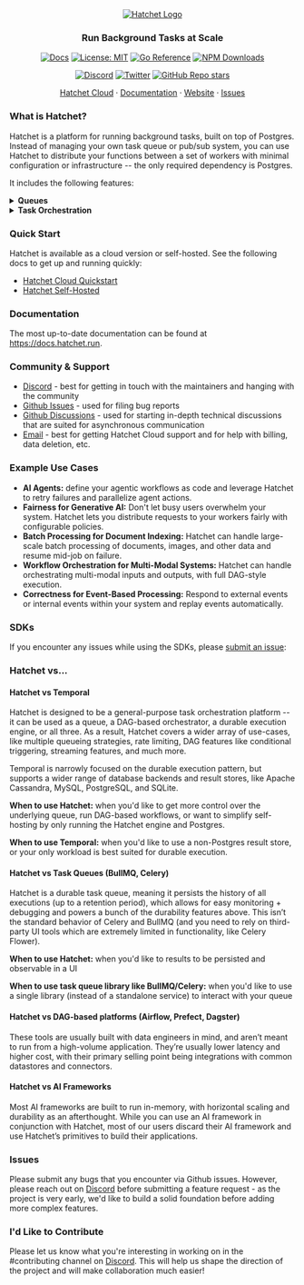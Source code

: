 <div align="center">

<picture>
  <source media="(prefers-color-scheme: dark)" srcset="https://framerusercontent.com/images/KBMnpSO12CyE6UANhf4mhrg6na0.png?scale-down-to=200">
  <source media="(prefers-color-scheme: light)" srcset="https://framerusercontent.com/images/KBMnpSO12CyE6UANhf4mhrg6na0.png?scale-down-to=200">
  <a href ="https://hatchet.run">
	  <img alt="Hatchet Logo" src="https://framerusercontent.com/images/KBMnpSO12CyE6UANhf4mhrg6na0.png?scale-down-to=200">
  </a>
</picture>

### Run Background Tasks at Scale

[![Docs](https://img.shields.io/badge/docs-docs.hatchet.run-3F16E4)](https://docs.hatchet.run) [![License: MIT](https://img.shields.io/badge/License-MIT-purple.svg)](https://opensource.org/licenses/MIT) [![Go Reference](https://pkg.go.dev/badge/github.com/hatchet-dev/hatchet.svg)](https://pkg.go.dev/github.com/hatchet-dev/hatchet) [![NPM Downloads](https://img.shields.io/npm/dm/%40hatchet-dev%2Ftypescript-sdk)](https://www.npmjs.com/package/@hatchet-dev/typescript-sdk)

[![Discord](https://img.shields.io/discord/1088927970518909068?style=social&logo=discord)](https://discord.gg/ZMeUafwH89)
[![Twitter](https://img.shields.io/twitter/url/https/twitter.com/hatchet-dev.svg?style=social&label=Follow%20%40hatchet-dev)](https://twitter.com/hatchet_dev)
[![GitHub Repo stars](https://img.shields.io/github/stars/hatchet-dev/hatchet?style=social)](https://github.com/hatchet-dev/hatchet)

  <p align="center">
    <a href="https://cloud.onhatchet.run">Hatchet Cloud</a>
    ·
    <a href="https://docs.hatchet.run">Documentation</a>
    ·
    <a href="https://hatchet.run">Website</a>
    ·
    <a href="https://github.com/hatchet-dev/hatchet/issues">Issues</a>
  </p>

</div>

### What is Hatchet?

Hatchet is a platform for running background tasks, built on top of Postgres. Instead of managing your own task queue or pub/sub system, you can use Hatchet to distribute your functions between a set of workers with minimal configuration or infrastructure -- the only required dependency is Postgres.

It includes the following features:

<details><summary><strong>Queues</strong></summary>

Hatchet is a durable task queue, which means that we ingest your tasks and send them to your workers at a rate that your workers can handle. Hatchet will track the progress of your task and ensure that the work gets completed (or you get alerted), even if your application crashes.

**This is particularly useful for:**

- Ensuring that you never drop a user request
- Flattening large spikes in your application
- Breaking large, complex logic into smaller, reusable tasks

[Read more ➶](https://docs.hatchet.run/home/your-first-task)

- <details>

    <summary><code>Python</code></summary>

    ```python
    # 1. Define your task input
    class SimpleInput(BaseModel):
        message: str

    # 2. Define your task using hatchet.task
    @hatchet.task(name="SimpleWorkflow")
    def simple(input: SimpleInput, ctx: Context) -> dict[str, str]:
        return {
          "transformed_message": input.message.lower(),
        }

    # 3. Register your task on your worker
    worker = hatchet.worker("test-worker", workflows=[simple])
    worker.start()

    # 4. Invoke tasks from your application
    simple.run(SimpleInput(message="Hello World!"))
    ```

  </details>

- <details>

    <summary><code>Typescript</code></summary>

    ```ts
    // 1. Define your task input
    export type SimpleInput = {
      Message: string;
    };

    // 2. Define your task using hatchet.task
    export const simple = hatchet.task({
      name: "simple",
      fn: (input: SimpleInput) => {
        return {
          TransformedMessage: input.Message.toLowerCase(),
        };
      },
    });

    // 3. Register your task on your worker
    const worker = await hatchet.worker("simple-worker", {
      workflows: [simple],
    });

    await worker.start();

    // 4. Invoke tasks from your application
    await simple.run({
      Message: "Hello World!",
    });
    ```

  </details>

- <details>

    <summary><code>Go</code></summary>

    ```go
    // 1. Define your task input
    type SimpleInput struct {
      Message string `json:"message"`
    }

    // 2. Define your task using factory.NewTask
    simple := factory.NewTask(
      create.StandaloneTask{
        Name: "simple-task",
      }, func(ctx worker.HatchetContext, input SimpleInput) (*SimpleResult, error) {
        return &SimpleResult{
          TransformedMessage: strings.ToLower(input.Message),
        }, nil
      },
      hatchet,
    )

    // 3. Register your task on your worker
    worker, err := hatchet.Worker(v1worker.WorkerOpts{
      Name: "simple-worker",
      Workflows: []workflow.WorkflowBase{
        simple,
      },
    })

    worker.StartBlocking()

    // 4. Invoke tasks from your application
    simple.Run(context.Background(), SimpleInput{Message: "Hello, World!"})
    ```

  </details>

</details>
<details><summary><strong>Task Orchestration</strong></summary>

Hatchet allows you to build complex workflows that can be composed of multiple tasks. For example, if you'd like to break a workload into smaller tasks, you can use Hatchet to create a fanout workflow that spawns multiple tasks in parallel.

Hatchet supports the following mechanisms for task orchestration:

- **DAGs (directed acyclic graphs)** — pre-define the shape of your work, automatically routing the outputs of a parent task to the input of a child task. [Read more ➶](https://docs.hatchet.run/home/dags)

- **Durable tasks** — these tasks are responsible for orchestrating other tasks. They store a full history of all spawned tasks, allowing you to cache intermediate results. [Read more ➶](https://docs.hatchet.run/home/durable-execution)

- <details>

    <summary><code>Python</code></summary>

    ```python
    # 1. Define a workflow (a workflow is a collection of tasks)
    simple = hatchet.workflow(name="SimpleWorkflow")

    # 2. Attach the first task to the workflow
    @simple.task()
    def task_1(input: EmptyModel, ctx: Context) -> dict[str, str]:
        print("executed task_1")
        return {"result": "task_1"}

    # 3. Attach the second task to the workflow, which executes after task_1
    @simple.task(parents=[task_1])
    def task_2(input: EmptyModel, ctx: Context) -> None:
        first_result = ctx.get_parent_output(task_1)
        print(first_result)

    # 4. Invoke workflows from your application
    result = simple.run(input_data)
    ```

  </details>

- <details>

    <summary><code>Typescript</code></summary>

    ```ts
    // 1. Define a workflow (a workflow is a collection of tasks)
    const simple = hatchet.workflow<DagInput, DagOutput>({
      name: "simple",
    });

    // 2. Attach the first task to the workflow
    const task1 = simple.task({
      name: "task-1",
      fn: (input) => {
        return {
          result: "task-1",
        };
      },
    });

    // 3. Attach the second task to the workflow, which executes after task-1
    const task2 = simple.task({
      name: "task-2",
      parents: [task1],
      fn: (input, ctx) => {
        const firstResult = ctx.getParentOutput(task1);
        console.log(firstResult);
      },
    });

    // 4. Invoke workflows from your application
    await simple.run({ Message: "Hello World" });
    ```

  </details>

- <details>

    <summary><code>Go</code></summary>

    ```go
    // 1. Define a workflow (a workflow is a collection of tasks)
    simple := v1.WorkflowFactory[DagInput, DagOutput](
        workflow.CreateOpts[DagInput]{
            Name: "simple-workflow",
        },
        hatchet,
    )

    // 2. Attach the first task to the workflow
    const task1 = simple.Task(
        task.CreateOpts[DagInput]{
            Name: "task-1",
            Fn: func(ctx worker.HatchetContext, _ DagInput) (*SimpleOutput, error) {
                return &SimpleOutput{
                    Result: "task-1",
                }, nil
            },
        },
    );

    // 3. Attach the second task to the workflow, which executes after task-1
    const task2 = simple.Task(
        task.CreateOpts[DagInput]{
            Name: "task-2",
            Parents: []task.NamedTask{
                step1,
            },
            Fn: func(ctx worker.HatchetContext, _ DagInput) (*SimpleOutput, error) {
                return &SimpleOutput{
                    Result: "task-2",
                }, nil
            },
        },
    );

    // 4. Invoke workflows from your application
    simple.Run(ctx, DagInput{})
    ```

  </details>

</details>

### Quick Start

Hatchet is available as a cloud version or self-hosted. See the following docs to get up and running quickly:

- [Hatchet Cloud Quickstart](https://docs.hatchet.run/home/hatchet-cloud-quickstart)
- [Hatchet Self-Hosted](https://docs.hatchet.run/self-hosting)

### Documentation

The most up-to-date documentation can be found at https://docs.hatchet.run.

### Community & Support

- [Discord](https://discord.gg/ZMeUafwH89) - best for getting in touch with the maintainers and hanging with the community
- [Github Issues](https://github.com/hatchet-dev/hatchet/issues) - used for filing bug reports
- [Github Discussions](https://github.com/hatchet-dev/hatchet/discussions) - used for starting in-depth technical discussions that are suited for asynchronous communication
- [Email](mailto:contact@hatchet.run) - best for getting Hatchet Cloud support and for help with billing, data deletion, etc.

### Example Use Cases

- **AI Agents:** define your agentic workflows as code and leverage Hatchet to retry failures and parallelize agent actions.
- **Fairness for Generative AI:** Don't let busy users overwhelm your system. Hatchet lets you distribute requests to your workers fairly with configurable policies.
- **Batch Processing for Document Indexing:** Hatchet can handle large-scale batch processing of documents, images, and other data and resume mid-job on failure.
- **Workflow Orchestration for Multi-Modal Systems:** Hatchet can handle orchestrating multi-modal inputs and outputs, with full DAG-style execution.
- **Correctness for Event-Based Processing:** Respond to external events or internal events within your system and replay events automatically.

### SDKs

If you encounter any issues while using the SDKs, please [submit an issue](https://github.com/hatchet-dev/hatchet/issues):

### Hatchet vs...

#### Hatchet vs Temporal

Hatchet is designed to be a general-purpose task orchestration platform -- it can be used as a queue, a DAG-based orchestrator, a durable execution engine, or all three. As a result, Hatchet covers a wider array of use-cases, like multiple queueing strategies, rate limiting, DAG features like conditional triggering, streaming features, and much more.

Temporal is narrowly focused on the durable execution pattern, but supports a wider range of database backends and result stores, like Apache Cassandra, MySQL, PostgreSQL, and SQLite.

**When to use Hatchet:** when you'd like to get more control over the underlying queue, run DAG-based workflows, or want to simplify self-hosting by only running the Hatchet engine and Postgres.

**When to use Temporal:** when you'd like to use a non-Postgres result store, or your only workload is best suited for durable execution.

#### Hatchet vs Task Queues (BullMQ, Celery)

Hatchet is a durable task queue, meaning it persists the history of all executions (up to a retention period), which allows for easy monitoring + debugging and powers a bunch of the durability features above. This isn’t the standard behavior of Celery and BullMQ (and you need to rely on third-party UI tools which are extremely limited in functionality, like Celery Flower).

**When to use Hatchet:** when you'd like to results to be persisted and observable in a UI

**When to use task queue library like BullMQ/Celery:** when you'd like to use a single library (instead of a standalone service) to interact with your queue

#### Hatchet vs DAG-based platforms (Airflow, Prefect, Dagster)

These tools are usually built with data engineers in mind, and aren’t meant to run from a high-volume application. They’re usually lower latency and higher cost, with their primary selling point being integrations with common datastores and connectors.

#### Hatchet vs AI Frameworks

Most AI frameworks are built to run in-memory, with horizontal scaling and durability as an afterthought. While you can use an AI framework in conjunction with Hatchet, most of our users discard their AI framework and use Hatchet’s primitives to build their applications.

### Issues

Please submit any bugs that you encounter via Github issues. However, please reach out on [Discord](https://discord.gg/ZMeUafwH89) before submitting a feature request - as the project is very early, we'd like to build a solid foundation before adding more complex features.

### I'd Like to Contribute

Please let us know what you're interesting in working on in the #contributing channel on [Discord](https://discord.gg/ZMeUafwH89). This will help us shape the direction of the project and will make collaboration much easier!
